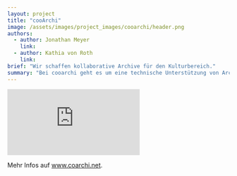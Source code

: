 ```yaml
---
layout: project
title: "cooArchi"
image: /assets/images/project_images/cooarchi/header.png
authors:
  - author: Jonathan Meyer
    link:
  - author: Kathia von Roth
    link:
brief: "Wir schaffen kollaborative Archive für den Kulturbereich."
summary: "Bei cooarchi geht es um eine technische Unterstützung von Archivpraxis “von unten”, also um Empowerment und Kollaboration."
---
```


<div class="iframe-container">
    <iframe src="https://www.youtube-nocookie.com/embed/9qZtgqVCRmE" frameborder="0" allow="accelerometer; autoplay; encrypted-media; gyroscope; picture-in-picture" allowfullscreen></iframe>
</div>

Mehr Infos auf www.coarchi.net.
